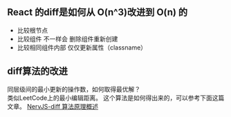 ## React 的diff是如何从 O(n^3)改进到 O(n) 的
+ 比较根节点
+ 比较组件 不一样会 删除组件重新创建
+ 比较相同组件内部 仅仅更新属性（classname）

## diff算法的改进
同层级间的最小更新的操作数，如何取得最优解？  
类似LeetCode上的最小编辑距离。
这个算法是如何得出来的，可以参考下面这篇文章。
[NervJS-diff 算法原理概述](https://github.com/NervJS/nerv/issues/3)